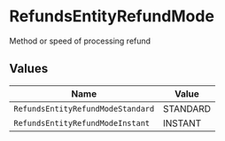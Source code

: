 # RefundsEntityRefundMode

Method or speed of processing refund


## Values

| Name                              | Value                             |
| --------------------------------- | --------------------------------- |
| `RefundsEntityRefundModeStandard` | STANDARD                          |
| `RefundsEntityRefundModeInstant`  | INSTANT                           |